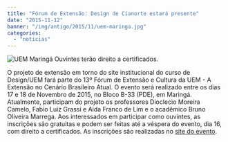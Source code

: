 ```yaml
---
title: "Fórum de Extensão: Design de Cianorte estará presente"
date: "2015-11-12"
banner: "/img/antigo/2015/11/uem-maringa.jpg"
categories: 
  - "noticias"
---
```


![UEM Maringá](/img/antigo/2015/11/uem-maringa.jpg) Ouvintes terão direito a certificados.

O projeto de extensão em torno do site institucional do curso de Design/UEM fará parte do 13º Fórum de Extensão e Cultura da UEM - A Extensão no Cenário Brasileiro Atual. O evento será realizado entre os dias 17 e 18 de Novembro de 2015, no Bloco B-33 (PDE), em Maringá. Atualmente, participam do projeto os professores Dioclecio Moreira Camelo, Fabio Luiz Grassi e Aida Franco de Lim e o acadêmico Bruno Oliveira Marrega. Aos interessados em participar como ouvintes, as inscrições são gratuitas e podem ser feitas até a véspera do evento, dia 16, com direito a certificados. As inscrições são realizadas no [site do evento](https://docs.google.com/forms/d/1zNJ1fENXYZYKfPR01gDj2-KFWGKq7YI7ZioTp1_IMUo/viewform?c=0&w=1).
